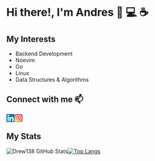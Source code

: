 # Hi there!, I'm Andres :wave: :computer: :coffee:

## My Interests

* Backend Development
* Noevim
* Go
* Linux
* Data Structures & Algorithms

## Connect with me 📫

<a href="https://www.linkedin.com/in/andres-salazar-galeano/"  target="_blank">
  <img align="left" src="https://raw.githubusercontent.com/Drew138/Drew138/master/assets/linkedin.svg" alt="Andres | LinkedIn" width="21px"/>
</a>
<a href="https://www.instagram.com/drew138ss/"  target="_blank">
  <img align="left" src="https://raw.githubusercontent.com/Drew138/Drew138/master/assets/instagram.svg" alt="Andres | Instagram" width="21px"/>
</a>
<br/>

## My Stats
<img align="left" alt="Drew138 GitHub Stats" src="https://github-readme-stats.vercel.app/api?username=Drew138&show_icons=true&hide_border=true&theme=tokyonight"/>

[![Top Langs](https://github-readme-stats.vercel.app/api/top-langs/?username=Drew138&hide=Jupyter%20Notebook,css,javascript,html,scss&langs_count=8&theme=tokyonight)](https://github.com/anuraghazra/github-readme-stats)

